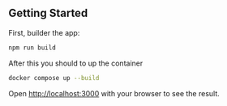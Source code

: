 ## Getting Started
First, builder the app:

```bash
npm run build
```

After this you should to up the container

```bash
docker compose up --build
```

Open [http://localhost:3000](http://localhost:3000) with your browser to see the result.


